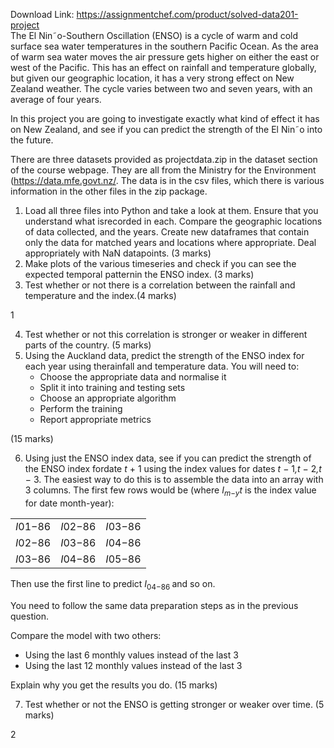 Download Link: https://assignmentchef.com/product/solved-data201-project
<br>
The El Nin˜o-Southern Oscillation (ENSO) is a cycle of warm and cold surface sea water temperatures in the southern Pacific Ocean. As the area of warm sea water moves the air pressure gets higher on either the east or west of the Pacific. This has an effect on rainfall and temperature globally, but given our geographic location, it has a very strong effect on New Zealand weather. The cycle varies between two and seven years, with an average of four years.

In this project you are going to investigate exactly what kind of effect it has on New Zealand, and see if you can predict the strength of the El Nin˜o into the future.

There are three datasets provided as projectdata.zip in the dataset section of the course webpage. They are all from the Ministry for the Environment (https://data.mfe.govt.nz/. The data is in the csv files, which there is various information in the other files in the zip package.

<ol>

 <li>Load all three files into Python and take a look at them. Ensure that you understand what isrecorded in each. Compare the geographic locations of data collected, and the years. Create new dataframes that contain only the data for matched years and locations where appropriate. Deal appropriately with NaN datapoints. (3 marks)</li>

 <li>Make plots of the various timeseries and check if you can see the expected temporal patternin the ENSO index. (3 marks)</li>

 <li>Test whether or not there is a correlation between the rainfall and temperature and the index.(4 marks)</li>

</ol>

1

<ol start="4">

 <li>Test whether or not this correlation is stronger or weaker in different parts of the country. (5 marks)</li>

 <li>Using the Auckland data, predict the strength of the ENSO index for each year using therainfall and temperature data. You will need to:

  <ul>

   <li>Choose the appropriate data and normalise it</li>

   <li>Split it into training and testing sets</li>

   <li>Choose an appropriate algorithm</li>

   <li>Perform the training</li>

   <li>Report appropriate metrics</li>

  </ul></li>

</ol>

(15 marks)

<ol start="6">

 <li>Using just the ENSO index data, see if you can predict the strength of the ENSO index fordate <em>t </em>+ 1 using the index values for dates <em>t </em>− 1<em>,t </em>− 2<em>,t </em>− 3. The easiest way to do this is to assemble the data into an array with 3 columns. The first few rows would be (where <em>I<sub>m</sub></em><sub>−<em>y</em></sub><em>t </em>is the index value for date month-year):</li>

</ol>

<table width="146">

 <tbody>

  <tr>

   <td width="54"><em>I</em>01−86</td>

   <td width="54"><em>I</em>02−86</td>

   <td width="38"><em>I</em>03−86</td>

  </tr>

  <tr>

   <td width="54"><em>I</em>02−86</td>

   <td width="54"><em>I</em>03−86</td>

   <td width="38"><em>I</em>04−86</td>

  </tr>

  <tr>

   <td width="54"><em>I</em>03−86</td>

   <td width="54"><em>I</em>04−86</td>

   <td width="38"><em>I</em>05−86</td>

  </tr>

 </tbody>

</table>

Then use the first line to predict <em>I</em><sub>04−86 </sub>and so on.

You need to follow the same data preparation steps as in the previous question.

Compare the model with two others:

<ul>

 <li>Using the last 6 monthly values instead of the last 3</li>

 <li>Using the last 12 monthly values instead of the last 3</li>

</ul>

Explain why you get the results you do. (15 marks)

<ol start="7">

 <li>Test whether or not the ENSO is getting stronger or weaker over time. (5 marks)</li>

</ol>

2